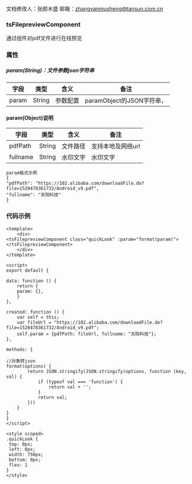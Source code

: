 文档修改人：张颜木盛
邮箱：zhangyanmusheng@tansun.com.cn

### tsFilepreviewComponent
通过组件对pdf文件进行在线预览
### 属性
##### param(String)：文件参数json字符串

|  字段 | 类型  | 含义  |备注 |
| ------------ | ------------ | ------------ | ------------ |
| param  | String  | 参数配置 | paramObject的JSON字符串， |


#### param(Object)说明
|  字段 | 类型  | 含义  |备注 |
| ------------ | ------------ | ------------ | ------------ |
| pdfPath  | String  | 文件路径  | 支持本地及网络url |
| fullname | String | 水印文字  | 水印文字 |

````
param格式示例
{
"pdfPath": "https://102.alibaba.com/downloadFile.do?file=1520478361732/Android_v9.pdf",
"fullname": "天阳科技"
}
````

### 代码示例
````
<template>
	<div>
<tsFilepreviewComponent class="quickLook" :param="format(param)"> </tsFilepreviewComponent>
	</div>
</template>

<script>
export default {

data: function () {
    return {
    param: {},
    }
},

created: function () {
    var self = this;
    var fileUrl = "https://102.alibaba.com/downloadFile.do?file=1520478361732/Android_v9.pdf";
    self.param = {pdfPath: fileUrl, fullname: "天阳科技"};
},

methods: {

//对象转json
format(options) {
        return JSON.stringify(JSON.stringify(options, function (key, val) {
            if (typeof val === 'function') {
                return val + '';
            }
            return val;
        }))
    }
}
}
</script>

<style scoped>
.quickLook {
 top: 0px;
 left: 0px;
 width: 750px;
 bottom: 0px;
 flex: 1
}
</style>
````
